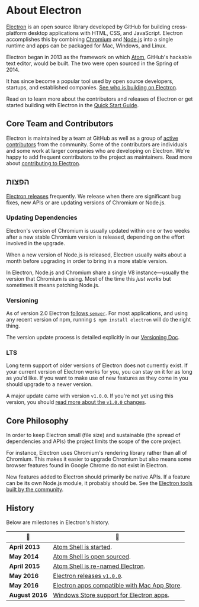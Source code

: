 # About Electron

[Electron](https://electronjs.org) is an open source library developed by GitHub for building cross-platform desktop applications with HTML, CSS, and JavaScript. Electron accomplishes this by combining [Chromium](https://www.chromium.org/Home) and [Node.js](https://nodejs.org) into a single runtime and apps can be packaged for Mac, Windows, and Linux.

Electron began in 2013 as the framework on which [Atom](https://atom.io), GitHub's hackable text editor, would be built. The two were open sourced in the Spring of 2014.

It has since become a popular tool used by open source developers, startups, and established companies. [See who is building on Electron](https://electronjs.org/apps).

Read on to learn more about the contributors and releases of Electron or get started building with Electron in the [Quick Start Guide](quick-start.md).

## Core Team and Contributors

Electron is maintained by a team at GitHub as well as a group of [active contributors](https://github.com/electron/electron/graphs/contributors) from the community. Some of the contributors are individuals and some work at larger companies who are developing on Electron. We're happy to add frequent contributors to the project as maintainers. Read more about [contributing to Electron](https://github.com/electron/electron/blob/master/CONTRIBUTING.md).

## הפצות

[Electron releases](https://github.com/electron/electron/releases) frequently. We release when there are significant bug fixes, new APIs or are updating versions of Chromium or Node.js.

### Updating Dependencies

Electron's version of Chromium is usually updated within one or two weeks after a new stable Chromium version is released, depending on the effort involved in the upgrade.

When a new version of Node.js is released, Electron usually waits about a month before upgrading in order to bring in a more stable version.

In Electron, Node.js and Chromium share a single V8 instance—usually the version that Chromium is using. Most of the time this *just works* but sometimes it means patching Node.js.

### Versioning

As of version 2.0 Electron [follows `semver`](https://semver.org). For most applications, and using any recent version of npm, running `$ npm install electron` will do the right thing.

The version update process is detailed explicitly in our [Versioning Doc](electron-versioning.md).

### LTS

Long term support of older versions of Electron does not currently exist. If your current version of Electron works for you, you can stay on it for as long as you'd like. If you want to make use of new features as they come in you should upgrade to a newer version.

A major update came with version `v1.0.0`. If you're not yet using this version, you should [read more about the `v1.0.0` changes](https://electronjs.org/blog/electron-1-0).

## Core Philosophy

In order to keep Electron small (file size) and sustainable (the spread of dependencies and APIs) the project limits the scope of the core project.

For instance, Electron uses Chromium's rendering library rather than all of Chromium. This makes it easier to upgrade Chromium but also means some browser features found in Google Chrome do not exist in Electron.

New features added to Electron should primarily be native APIs. If a feature can be its own Node.js module, it probably should be. See the [Electron tools built by the community](https://electronjs.org/community).

## History

Below are milestones in Electron's history.

| :calendar:      | :tada:                                                                                                         |
| --------------- | -------------------------------------------------------------------------------------------------------------- |
| **April 2013**  | [Atom Shell is started](https://github.com/electron/electron/commit/6ef8875b1e93787fa9759f602e7880f28e8e6b45). |
| **May 2014**    | [Atom Shell is open sourced](https://blog.atom.io/2014/05/06/atom-is-now-open-source.html).                    |
| **April 2015**  | [Atom Shell is re-named Electron](https://github.com/electron/electron/pull/1389).                             |
| **May 2016**    | [Electron releases `v1.0.0`](https://electronjs.org/blog/electron-1-0).                                        |
| **May 2016**    | [Electron apps compatible with Mac App Store](mac-app-store-submission-guide.md).                              |
| **August 2016** | [Windows Store support for Electron apps](windows-store-guide.md).                                             |